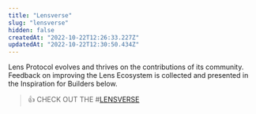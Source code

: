```yaml
---
title: "Lensverse"
slug: "lensverse"
hidden: false
createdAt: "2022-10-22T12:26:33.227Z"
updatedAt: "2022-10-22T12:30:50.434Z"
---
```

Lens Protocol evolves and thrives on the contributions of its community. Feedback on improving the Lens Ecosystem is collected and presented in the Inspiration for Builders below.

> 👍 CHECK OUT THE #[LENSVERSE](https://www.notion.so/aave/Lensverse-a5926eab1d8148eda10053af9f4e28a0)